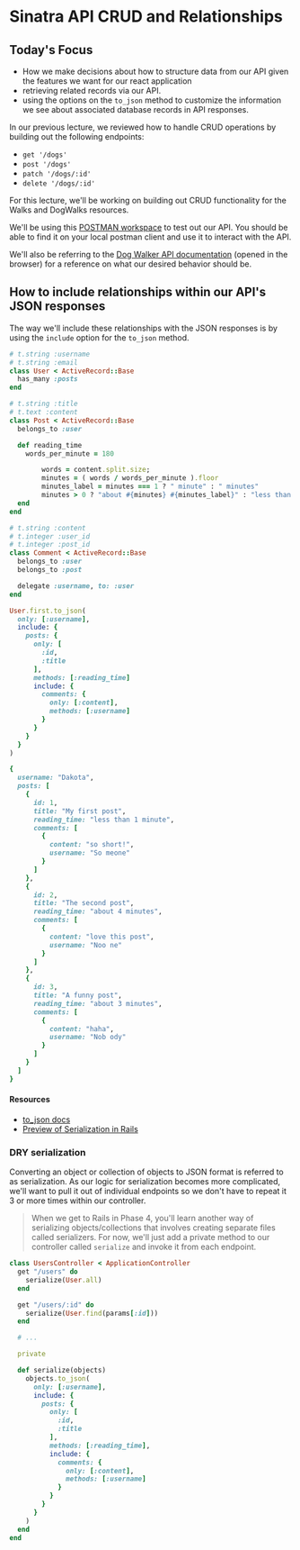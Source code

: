 # Sinatra API CRUD and Relationships

## Today's Focus

- How we make decisions about how to structure data from our API given the features we want for our react application
- retrieving related records via our API.
- using the options on the `to_json` method to customize the information we see about associated database records in API responses.


In our previous lecture, we reviewed how to handle CRUD operations by building out the following endpoints:

- `get '/dogs'`
- `post '/dogs'`
- `patch '/dogs/:id'`
- `delete '/dogs/:id'`

For this lecture, we'll be working on building out CRUD functionality for the Walks and DogWalks resources.

We'll be using this [POSTMAN workspace](https://www.postman.com/dakota27/workspace/dogwalkerapplication) to test out our API. You should be able to find it on your local postman client and use it to interact with the API.

We'll also be referring to the [Dog Walker API documentation](./api-docs/index.html) (opened in the browser) for a reference on what our desired behavior should be.


## How to include relationships within our API's JSON responses

The way we'll include these relationships with the JSON responses is by using the `include` option for the `to_json` method.

```rb
# t.string :username
# t.string :email
class User < ActiveRecord::Base
  has_many :posts
end

# t.string :title
# t.text :content
class Post < ActiveRecord::Base
  belongs_to :user

  def reading_time
    words_per_minute = 180

		words = content.split.size;
		minutes = ( words / words_per_minute ).floor
		minutes_label = minutes === 1 ? " minute" : " minutes"
		minutes > 0 ? "about #{minutes} #{minutes_label}" : "less than 1 minute"
  end
end

# t.string :content
# t.integer :user_id
# t.integer :post_id
class Comment < ActiveRecord::Base
  belongs_to :user
  belongs_to :post

  delegate :username, to: :user
end

User.first.to_json(
  only: [:username],
  include: {
    posts: {
      only: [
        :id, 
        :title
      ],
      methods: [:reading_time]
      include: {
        comments: {
          only: [:content],
          methods: [:username]
        }
      }
    }
  }
)

{
  username: "Dakota",
  posts: [
    { 
      id: 1, 
      title: "My first post", 
      reading_time: "less than 1 minute", 
      comments: [
        { 
          content: "so short!",
          username: "So meone"
        }
      ] 
    },
    { 
      id: 2, 
      title: "The second post", 
      reading_time: "about 4 minutes", 
      comments: [
        { 
          content: "love this post",
          username: "Noo ne"
        }
      ]
    },
    { 
      id: 3,
      title: "A funny post",
      reading_time: "about 3 minutes", 
      comments: [
        { 
          content: "haha",
          username: "Nob ody"
        }
      ]
    }
  ]
}
```

#### Resources

- [to_json docs](https://apidock.com/rails/ActiveRecord/Serialization/to_json)
- [Preview of Serialization in Rails](https://thoughtbot.com/blog/better-serialization-less-as-json)

### DRY serialization

Converting an object or collection of objects to JSON format is referred to as serialization. As our logic for serialization becomes more complicated, we'll want to pull it out of individual endpoints so we don't have to repeat it 3 or more times within our controller. 

> When we get to Rails in Phase 4, you'll learn another way of serializing objects/collections that involves creating separate files called serializers. For now, we'll just add a private method to our controller called `serialize` and invoke it from each endpoint.

```rb
class UsersController < ApplicationController
  get "/users" do 
    serialize(User.all)
  end

  get "/users/:id" do 
    serialize(User.find(params[:id]))
  end

  # ...

  private

  def serialize(objects)
    objects.to_json(
      only: [:username],
      include: {
        posts: {
          only: [
            :id, 
            :title
          ],
          methods: [:reading_time],
          include: {
            comments: {
              only: [:content],
              methods: [:username]
            }
          }
        }
      }
    )
  end
end
```


